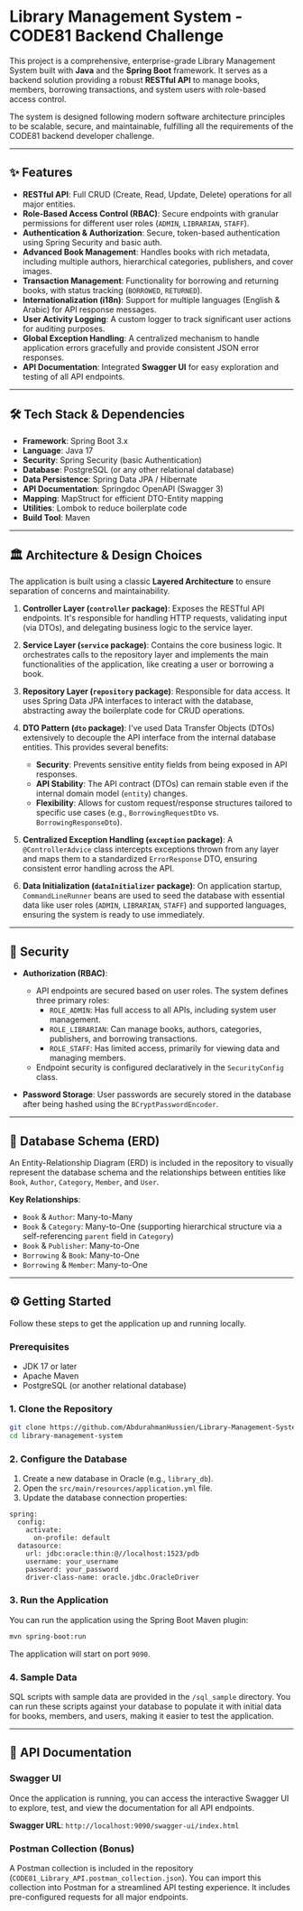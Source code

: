 # Library Management System - CODE81 Backend Challenge

This project is a comprehensive, enterprise-grade Library Management System built with **Java** and the **Spring Boot** framework. It serves as a backend solution providing a robust **RESTful API** to manage books, members, borrowing transactions, and system users with role-based access control.

The system is designed following modern software architecture principles to be scalable, secure, and maintainable, fulfilling all the requirements of the CODE81 backend developer challenge.

---

## ✨ Features

* **RESTful API**: Full CRUD (Create, Read, Update, Delete) operations for all major entities.
* **Role-Based Access Control (RBAC)**: Secure endpoints with granular permissions for different user roles (`ADMIN`, `LIBRARIAN`, `STAFF`).
* **Authentication & Authorization**: Secure, token-based authentication using Spring Security and basic auth.
* **Advanced Book Management**: Handles books with rich metadata, including multiple authors, hierarchical categories, publishers, and cover images.
* **Transaction Management**: Functionality for borrowing and returning books, with status tracking (`BORROWED`, `RETURNED`).
* **Internationalization (i18n)**: Support for multiple languages (English & Arabic) for API response messages.
* **User Activity Logging**: A custom logger to track significant user actions for auditing purposes.
* **Global Exception Handling**: A centralized mechanism to handle application errors gracefully and provide consistent JSON error responses.
* **API Documentation**: Integrated **Swagger UI** for easy exploration and testing of all API endpoints.

---

## 🛠️ Tech Stack & Dependencies

* **Framework**: Spring Boot 3.x
* **Language**: Java 17
* **Security**: Spring Security (basic Authentication)
* **Database**: PostgreSQL (or any other relational database)
* **Data Persistence**: Spring Data JPA / Hibernate
* **API Documentation**: Springdoc OpenAPI (Swagger 3)
* **Mapping**: MapStruct for efficient DTO-Entity mapping
* **Utilities**: Lombok to reduce boilerplate code
* **Build Tool**: Maven

---

## 🏛️ Architecture & Design Choices

The application is built using a classic **Layered Architecture** to ensure separation of concerns and maintainability.

1. **Controller Layer (`controller` package)**: Exposes the RESTful API endpoints. It's responsible for handling HTTP requests, validating input (via DTOs), and delegating business logic to the service layer.

2. **Service Layer (`service` package)**: Contains the core business logic. It orchestrates calls to the repository layer and implements the main functionalities of the application, like creating a user or borrowing a book.

3. **Repository Layer (`repository` package)**: Responsible for data access. It uses Spring Data JPA interfaces to interact with the database, abstracting away the boilerplate code for CRUD operations.

4. **DTO Pattern (`dto` package)**: I've used Data Transfer Objects (DTOs) extensively to decouple the API interface from the internal database entities. This provides several benefits:
   * **Security**: Prevents sensitive entity fields from being exposed in API responses.
   * **API Stability**: The API contract (DTOs) can remain stable even if the internal domain model (`entity`) changes.
   * **Flexibility**: Allows for custom request/response structures tailored to specific use cases (e.g., `BorrowingRequestDto` vs. `BorrowingResponseDto`).

5. **Centralized Exception Handling (`exception` package)**: A `@ControllerAdvice` class intercepts exceptions thrown from any layer and maps them to a standardized `ErrorResponse` DTO, ensuring consistent error handling across the API.

6. **Data Initialization (`dataInitializer` package)**: On application startup, `CommandLineRunner` beans are used to seed the database with essential data like user roles (`ADMIN`, `LIBRARIAN`, `STAFF`) and supported languages, ensuring the system is ready to use immediately.

---

## 🔑 Security

* **Authorization (RBAC)**:
  * API endpoints are secured based on user roles. The system defines three primary roles:
    * `ROLE_ADMIN`: Has full access to all APIs, including system user management.
    * `ROLE_LIBRARIAN`: Can manage books, authors, categories, publishers, and borrowing transactions.
    * `ROLE_STAFF`: Has limited access, primarily for viewing data and managing members.
  * Endpoint security is configured declaratively in the `SecurityConfig` class.

* **Password Storage**: User passwords are securely stored in the database after being hashed using the `BCryptPasswordEncoder`.

---

## 📄 Database Schema (ERD)

An Entity-Relationship Diagram (ERD) is included in the repository to visually represent the database schema and the relationships between entities like `Book`, `Author`, `Category`, `Member`, and `User`.

**Key Relationships**:
* `Book` & `Author`: Many-to-Many
* `Book` & `Category`: Many-to-One (supporting hierarchical structure via a self-referencing `parent` field in `Category`)
* `Book` & `Publisher`: Many-to-One
* `Borrowing` & `Book`: Many-to-One
* `Borrowing` & `Member`: Many-to-One

---

## ⚙️ Getting Started

Follow these steps to get the application up and running locally.

### Prerequisites

* JDK 17 or later
* Apache Maven
* PostgreSQL (or another relational database)

### 1. Clone the Repository

```bash
git clone https://github.com/AbdurahmanHussien/Library-Management-System.git
cd library-management-system
```

### 2. Configure the Database

1. Create a new database in Oracle (e.g., `library_db`).
2. Open the `src/main/resources/application.yml` file.
3. Update the database connection properties:

```properties
spring:
  config:
    activate:
      on-profile: default
  datasource:
    url: jdbc:oracle:thin:@//localhost:1523/pdb
    username: your_username
    password: your_password
    driver-class-name: oracle.jdbc.OracleDriver
```

### 3. Run the Application

You can run the application using the Spring Boot Maven plugin:

```bash
mvn spring-boot:run
```

The application will start on port `9090`.

### 4. Sample Data

SQL scripts with sample data are provided in the `/sql_sample` directory. You can run these scripts against your database to populate it with initial data for books, members, and users, making it easier to test the application.

---

## 🚀 API Documentation

### Swagger UI

Once the application is running, you can access the interactive Swagger UI to explore, test, and view the documentation for all API endpoints.

**Swagger URL**: `http://localhost:9090/swagger-ui/index.html`

### Postman Collection (Bonus)

A Postman collection is included in the repository (`CODE81_Library_API.postman_collection.json`). You can import this collection into Postman for a streamlined API testing experience. It includes pre-configured requests for all major endpoints.



